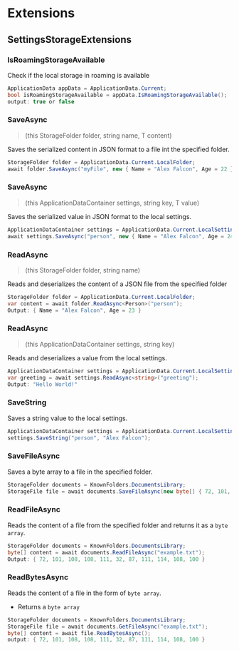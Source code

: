 # Extensions
## SettingsStorageExtensions
### IsRoamingStorageAvailable
Check if the local storage in roaming is available

```csharp
ApplicationData appData = ApplicationData.Current;
bool isRoamingStorageAvailable = appData.IsRoamingStorageAvailable();
output: true or false
```

### SaveAsync
> (this StorageFolder folder, string name, T content)

Saves the serialized content in JSON format to a file int the specified folder.

```csharp
StorageFolder folder = ApplicationData.Current.LocalFolder;
await folder.SaveAsync("myFile", new { Name = "Alex Falcon", Age = 22 });
```

### SaveAsync
> (this ApplicationDataContainer settings, string key, T value)

Saves the serialized value in JSON format to the local settings.

```csharp
ApplicationDataContainer settings = ApplicationData.Current.LocalSettings;
await settings.SaveAsync("person", new { Name = "Alex Falcon", Age = 24 });
```

### ReadAsync
> (this StorageFolder folder, string name)

Reads and deserializes the content of a JSON file from the specified folder

```csharp
StorageFolder folder = ApplicationData.Current.LocalFolder;
var content = await folder.ReadAsync<Person>("person");
Output: { Name = "Alex Falcon", Age = 23 }
```

### ReadAsync
> (this ApplicationDataContainer settings, string key)

Reads and deserializes a value from the local settings.

```csharp
ApplicationDataContainer settings = ApplicationData.Current.LocalSettings;
var greeting = await settings.ReadAsync<string>("greeting");
Output: "Hello World!"
```

### SaveString
Saves a string value to the local settings.

```csharp
ApplicationDataContainer settings = ApplicationData.Current.LocalSettings;
settings.SaveString("person", "Alex Falcon");
```

### SaveFileAsync
Saves a byte array to a file in the specified folder.

```csharp
StorageFolder documents = KnownFolders.DocumentsLibrary;
StorageFile file = await documents.SaveFileAsync(new byte[] { 72, 101, 108, 108, 111, 32, 87, 111, 114, 108, 100 }, "example.txt");
```

### ReadFileAsync
Reads the content of a file from the specified folder and returns it as a `byte array`.

```csharp
StorageFolder documents = KnownFolders.DocumentsLibrary;
byte[] content = await documents.ReadFileAsync("example.txt");
Output: { 72, 101, 108, 108, 111, 32, 87, 111, 114, 108, 100 }
```

### ReadBytesAsync
Reads the content of a file in the form of `byte array`.
- Returns a `byte array`

```csharp
StorageFolder documents = KnownFolders.DocumentsLibrary;
StorageFile file = await documents.GetFileAsync("example.txt");
byte[] content = await file.ReadBytesAsync();
output: { 72, 101, 108, 108, 111, 32, 87, 111, 114, 108, 100 }
```
